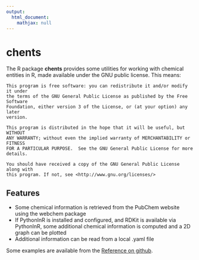 ```yaml
---
output: 
  html_document:
    mathjax: null
---
```


# chents

The R package **chents** provides some utilities for working with chemical 
entities in R, made available under the GNU public license.
This means:

    This program is free software: you can redistribute it and/or modify it under
    the terms of the GNU General Public License as published by the Free Software
    Foundation, either version 3 of the License, or (at your option) any later
    version.

    This program is distributed in the hope that it will be useful, but WITHOUT
    ANY WARRANTY; without even the implied warranty of MERCHANTABILITY or FITNESS
    FOR A PARTICULAR PURPOSE.  See the GNU General Public License for more
    details.

    You should have received a copy of the GNU General Public License along with
    this program. If not, see <http://www.gnu.org/licenses/>

## Features

- Some chemical information is retrieved from the PubChem website using the webchem 
package
- If PythonInR is installed and configured, and RDKit is available via
PythonInR, some additional chemical information is computed and a 2D graph can
be plotted
- Additional information can be read from a local .yaml file

Some examples are available from the 
[Reference on github](https://jranke.github.io/chents/reference.html).
